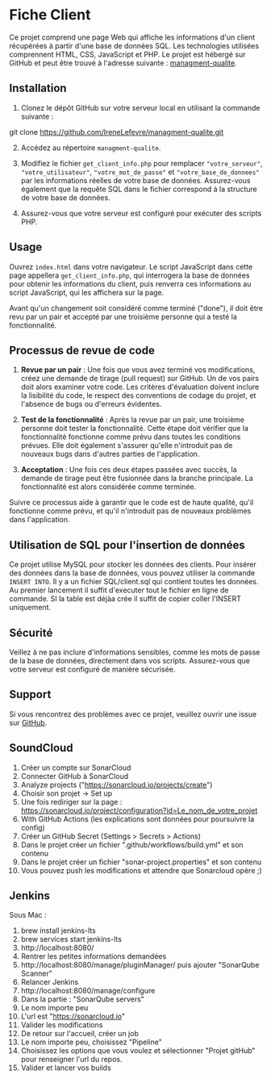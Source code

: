 # Fiche Client

Ce projet comprend une page Web qui affiche les informations d'un client récupérées à partir d'une base de données SQL. Les technologies utilisées comprennent HTML, CSS, JavaScript et PHP. Le projet est hébergé sur GitHub et peut être trouvé à l'adresse suivante : [managment-qualite](https://github.com/IreneLefevre/managment-qualite/).

## Installation

1. Clonez le dépôt GitHub sur votre serveur local en utilisant la commande suivante :

git clone https://github.com/IreneLefevre/managment-qualite.git

2. Accédez au répertoire `managment-qualite`.

3. Modifiez le fichier `get_client_info.php` pour remplacer `"votre_serveur"`, `"votre_utilisateur"`, `"votre_mot_de_passe"` et `"votre_base_de_donnees"` par les informations réelles de votre base de données. Assurez-vous également que la requête SQL dans le fichier correspond à la structure de votre base de données.

4. Assurez-vous que votre serveur est configuré pour exécuter des scripts PHP.

## Usage

Ouvrez `index.html` dans votre navigateur. Le script JavaScript dans cette page appellera `get_client_info.php`, qui interrogera la base de données pour obtenir les informations du client, puis renverra ces informations au script JavaScript, qui les affichera sur la page.

Avant qu'un changement soit considéré comme terminé ("done"), il doit être revu par un pair et accepté par une troisième personne qui a testé la fonctionnalité.

## Processus de revue de code

1. **Revue par un pair** : Une fois que vous avez terminé vos modifications, créez une demande de tirage (pull request) sur GitHub. Un de vos pairs doit alors examiner votre code. Les critères d'évaluation doivent inclure la lisibilité du code, le respect des conventions de codage du projet, et l'absence de bugs ou d'erreurs évidentes.

2. **Test de la fonctionnalité** : Après la revue par un pair, une troisième personne doit tester la fonctionnalité. Cette étape doit vérifier que la fonctionnalité fonctionne comme prévu dans toutes les conditions prévues. Elle doit également s'assurer qu'elle n'introduit pas de nouveaux bugs dans d'autres parties de l'application.

3. **Acceptation** : Une fois ces deux étapes passées avec succès, la demande de tirage peut être fusionnée dans la branche principale. La fonctionnalité est alors considérée comme terminée.

Suivre ce processus aide à garantir que le code est de haute qualité, qu'il fonctionne comme prévu, et qu'il n'introduit pas de nouveaux problèmes dans l'application.

## Utilisation de SQL pour l'insertion de données

Ce projet utilise MySQL pour stocker les données des clients. Pour insérer des données dans la base de données, vous pouvez utiliser la commande `INSERT INTO`.
Il y a un fichier SQL/client.sql qui contient toutes les données.
Au premier lancement il suffit d'executer tout le fichier en ligne de commande. SI la table est déjàa crée il suffit de copier coller l'INSERT uniquement.
## Sécurité

Veillez à ne pas inclure d'informations sensibles, comme les mots de passe de la base de données, directement dans vos scripts. Assurez-vous que votre serveur est configuré de manière sécurisée.

## Support

Si vous rencontrez des problèmes avec ce projet, veuillez ouvrir une issue sur [GitHub](https://github.com/IreneLefevre/managment-qualite/issues).

## SoundCloud

1. Créer un compte sur SonarCloud
2. Connecter GitHub à SonarCloud
3. Analyze projects ("https://sonarcloud.io/projects/create")
4. Choisir son projet -> Set up
5. Une fois rediriger sur la page : https://sonarcloud.io/project/configuration?id=Le_nom_de_votre_projet
6. With GitHub Actions (les explications sont données pour poursuivre la config) 
7. Créer un GitHub Secret (Settings > Secrets > Actions)
8. Dans le projet créer un fichier ".github/workflows/build.yml" et son contenu
9. Dans le projet créer un fichier "sonar-project.properties" et son contenu
10. Vous pouvez push les modifications et attendre que Sonarcloud opère ;)

## Jenkins

Sous Mac :
1. brew install jenkins-lts
2. brew services start jenkins-lts
3. http://localhost:8080/
4. Rentrer les petites informations demandées
5. http://localhost:8080/manage/pluginManager/ puis ajouter "SonarQube Scanner"
6. Relancer Jenkins
7. http://localhost:8080/manage/configure
8. Dans la partie : "SonarQube servers" 
9. Le nom importe peu
10. L'url est "https://sonarcloud.io"
11. Valider les modifications
12. De retour sur l'accueil, créer un job
13. Le nom importe peu, choisissez "Pipeline"
14. Choisissez les options que vous voulez et sélectionner "Projet gitHub" pour renseigner l'url du repos.
15. Valider et lancer vos builds
